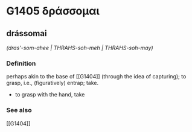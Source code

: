 # G1405 δράσσομαι

## drássomai

_(dras'-som-ahee | THRAHS-soh-meh | THRAHS-soh-may)_

### Definition

perhaps akin to the base of [[G1404]] (through the idea of capturing); to grasp, i.e., (figuratively) entrap; take.

- to grasp with the hand, take

### See also

[[G1404]]

